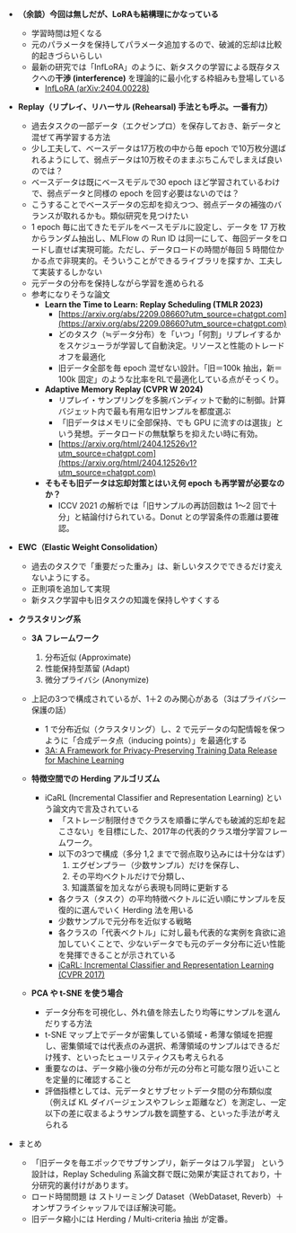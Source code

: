 - **（余談）今回は無しだが、LoRAも結構理にかなっている**
  - 学習時間は短くなる  
  - 元のパラメータを保持してパラメータ追加するので、破滅的忘却は比較的起きづらいらしい  
  - 最新の研究では「InfLoRA」のように、新タスクの学習による既存タスクへの**干渉 (interference)** を理論的に最小化する枠組みも登場している  
    - [InfLoRA (arXiv:2404.00228)](https://arxiv.org/abs/2404.00228#:~:text=on%20PEFT%2C%20most%20of%20them,Experimental)

- **Replay（リプレイ、リハーサル (Rehearsal) 手法とも呼ぶ。一番有力）**
  - 過去タスクの一部データ（エクゼンプロ）を保存しておき、新データと混ぜて再学習する方法  
  - 少し工夫して、ベースデータは17万枚の中から毎 epoch で10万枚分選ばれるようにして、弱点データは10万枚そのままぶちこんでしまえば良いのでは？  
  - ベースデータは既にベースモデルで30 epoch ほど学習されているわけで、弱点データと同様の epoch を回す必要はないのでは？  
  - こうすることでベースデータの忘却を抑えつつ、弱点データの補強のバランスが取れるかも。類似研究を見つけたい  
  - 1 epoch 毎に出てきたモデルをベースモデルに設定し、データを 17 万枚からランダム抽出し、MLFlow の Run ID は同一にして、毎回データをロードし直せば実現可能。ただし、データロードの時間が毎回 5 時間位かかる点で非現実的。そういうことができるライブラリを探すか、工夫して実装するしかない  
  - 元データの分布を保持しながら学習を進められる  
  - 参考になりそうな論文  
    - **Learn the Time to Learn: Replay Scheduling (TMLR 2023)**  
      - [https://arxiv.org/abs/2209.08660?utm_source=chatgpt.com](https://arxiv.org/abs/2209.08660?utm_source=chatgpt.com)  
      - どのタスク（≒データ分布）を「いつ」「何割」リプレイするかをスケジューラが学習して自動決定。リソースと性能のトレードオフを最適化  
      - 旧データ全部を毎 epoch 混ぜない設計。「旧＝100k 抽出，新＝100k 固定」のような比率をRLで最適化している点がそっくり。  
    - **Adaptive Memory Replay (CVPR W 2024)**  
      - リプレイ・サンプリングを多腕バンディットで動的に制御。計算バジェット内で最も有用な旧サンプルを都度選ぶ  
      - 「旧データはメモリに全部保持、でも GPU に流すのは選抜」という発想。データロードの無駄撃ちを抑えたい時に有効。  
      - [https://arxiv.org/html/2404.12526v1?utm_source=chatgpt.com](https://arxiv.org/html/2404.12526v1?utm_source=chatgpt.com)  
    - **そもそも旧データは忘却対策とはいえ何 epoch も再学習が必要なのか？**  
      - ICCV 2021 の解析では「旧サンプルの再訪回数は 1～2 回で十分」と結論付けられている。Donut との学習条件の乖離は要確認。

- **EWC（Elastic Weight Consolidation）**  
  - 過去のタスクで「重要だった重み」は、新しいタスクでできるだけ変えないようにする。  
  - 正則項を追加して実現  
  - 新タスク学習中も旧タスクの知識を保持しやすくする  

- **クラスタリング系**
  - **3A フレームワーク**  
    1. 分布近似 (Approximate)  
    2. 性能保持型蒸留 (Adapt)  
    3. 微分プライバシ (Anonymize)  
  - 上記の3つで構成されているが、1＋2 のみ関心がある（3はプライバシー保護の話）  
    - 1 で分布近似（クラスタリング）し、2 で元データの勾配情報を保つように「合成データ点（inducing points）」を最適化する  
    - [3A: A Framework for Privacy-Preserving Training Data Release for Machine Learning](https://assets.amazon.science/15/94/4069bb034d86b4f436520498d7c1/approximate-adapt-anonymize-3a-a-framework-for-privacy-preserving-training-data-release-for-machine-learning.pdf#:~:text=,order%20to%20preserve%20data%20distribution)

  - **特徴空間での Herding アルゴリズム**  
    - iCaRL (Incremental Classifier and Representation Learning) という論文内で言及されている  
      - 「ストレージ制限付きでクラスを順番に学んでも破滅的忘却を起こさない」を目標にした、2017年の代表的クラス増分学習フレームワーク。  
      - 以下の3つで構成（多分 1,2 までで弱点取り込みには十分なはず）  
        1. エグゼンプラー（少数サンプル）だけを保存し、  
        2. その平均ベクトルだけで分類し、  
        3. 知識蒸留を加えながら表現も同時に更新する  
      - 各クラス（タスク）の平均特徴ベクトルに近い順にサンプルを反復的に選んでいく Herding 法を用いる  
      - 少数サンプルで元分布を近似する戦略  
      - 各クラスの「代表ベクトル」に対し最も代表的な実例を貪欲に追加していくことで、少ないデータでも元のデータ分布に近い性能を発揮できることが示されている  
      - [iCaRL: Incremental Classifier and Representation Learning (CVPR 2017)](https://openaccess.thecvf.com/content_cvpr_2017/papers/Rebuffi_iCaRL_Incremental_Classifier_CVPR_2017_paper.pdf#:~:text=mean%20vector,fewer%20samples%20to%20achieve%20a)

  - **PCA や t-SNE を使う場合**  
    - データ分布を可視化し、外れ値を除去したり均等にサンプルを選んだりする方法  
    - t-SNE マップ上でデータが密集している領域・希薄な領域を把握し、密集領域では代表点のみ選択、希薄領域のサンプルはできるだけ残す、といったヒューリスティクスも考えられる  
    - 重要なのは、データ縮小後の分布が元の分布と可能な限り近いことを定量的に確認すること  
    - 評価指標としては、元データとサブセットデータ間の分布類似度（例えば KL ダイバージェンスやフレシェ距離など）を測定し、一定以下の差に収まるようサンプル数を調整する、といった手法が考えられる

- まとめ
  - 「旧データを毎エポックでサブサンプリ，新データはフル学習」 という設計は，Replay Scheduling 系論文群で既に効果が実証されており，十分研究的裏付けがあります。
  - ロード時間問題 は ストリーミング Dataset（WebDataset, Reverb）＋オンザフライシャッフルでほぼ解決可能。
  - 旧データ縮小には Herding / Multi-criteria 抽出 が定番。
